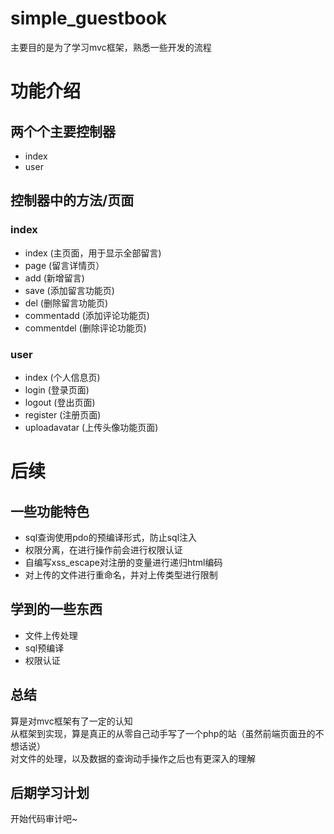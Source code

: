 # simple_guestbook
主要目的是为了学习mvc框架，熟悉一些开发的流程

# 功能介绍
## 两个个主要控制器
- index
- user

## 控制器中的方法/页面
### index
- index (主页面，用于显示全部留言)
- page (留言详情页）
- add (新增留言)
- save (添加留言功能页)
- del (删除留言功能页)
- commentadd (添加评论功能页)
- commentdel (删除评论功能页)

### user
- index (个人信息页)
- login (登录页面)
- logout (登出页面)
- register (注册页面)
- uploadavatar (上传头像功能页面)

# 后续
## 一些功能特色
- sql查询使用pdo的预编译形式，防止sql注入
- 权限分离，在进行操作前会进行权限认证
- 自编写xss_escape对注册的变量进行递归html编码
- 对上传的文件进行重命名，并对上传类型进行限制

## 学到的一些东西
- 文件上传处理
- sql预编译
- 权限认证

## 总结
算是对mvc框架有了一定的认知  
从框架到实现，算是真正的从零自己动手写了一个php的站（虽然前端页面丑的不想话说）  
对文件的处理，以及数据的查询动手操作之后也有更深入的理解  

## 后期学习计划
开始代码审计吧~
